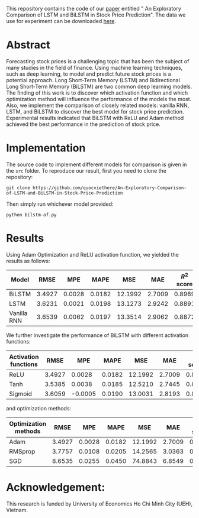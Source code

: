 This repository contains the code of our [paper](https://link.springer.com/chapter/10.1007/978-981-99-5166-6_35) entitled "
An Exploratory Comparison of LSTM and BiLSTM in Stock Price Prediction". The data we use for experiment can be downloaded [here](https://github.com/quocviethere/An-Exploratory-Comparison-of-LSTM-and-BiLSTM-in-Stock-Price-Prediction/data/AAPL.csv).

# Abstract
Forecasting stock prices is a challenging topic that has been the subject of many studies in the field of finance. Using machine learning techniques, such as deep learning, to model and predict future stock prices is a potential approach. Long Short-Term Memory (LSTM) and Bidirectional Long Short-Term Memory (BiLSTM) are two common deep learning models. The finding of this work is to discover which activation function and which optimization method will influence the performance of the models the most. Also, we implement the comparison of closely related models: vanilla RNN, LSTM, and BiLSTM to discover the best model for stock price prediction. Experimental results indicated that BiLSTM with ReLU and Adam method achieved the best performance in the prediction of stock price.

# Implementation

The source code to implement different models for comparison is given in the `src` folder. To reproduce our result, first you need to clone the repository:

```
git clone https://github.com/quocviethere/An-Exploratory-Comparison-of-LSTM-and-BiLSTM-in-Stock-Price-Prediction
```

Then simply run whichever model provided:

```
python bilstm-af.py
```

# Results

Using Adam Optimization and ReLU activation function, we yielded the results as follows:

| Model        | RMSE   | MPE    | MAPE   | MSE    | MAE    | $R^2$ score |
|--------------|--------|--------|--------|--------|--------|----------|
| BiLSTM       | 3.4927 | 0.0028 | 0.0182 | 12.1992 | 2.7009 | 0.8969   |
| LSTM         | 3.6231 | 0.0021 | 0.0198 | 13.1273 | 2.9242 | 0.8891   |
| Vanilla RNN  | 3.6539 | 0.0062 | 0.0197 | 13.3514 | 2.9062 | 0.8872   |


We further investigate the performance of BiLSTM with different activation functions:

|  Activation functions   | RMSE   | MPE    | MAPE   | MSE    | MAE    | $R^2$ score |
|---------|--------|--------|--------|--------|--------|----------|
| ReLU    | 3.4927 | 0.0028 | 0.0182 | 12.1992 | 2.7009 | 0.8969   |
| Tanh    | 3.5385 | 0.0038 | 0.0185 | 12.5210 | 2.7445 | 0.8942   |
| Sigmoid | 3.6059 | -0.0005 | 0.0190 | 13.0031 | 2.8193 | 0.8901   |

and optimization methods:

| Optimization methods | RMSE   | MPE     | MAPE   | MSE    | MAE    | $R^2$ score |
|----------|--------|--------|--------|--------|--------|----------|
| Adam     | 3.4927 | 0.0028 | 0.0182 | 12.1992 | 2.7009 | 0.8969   |
| RMSprop  | 3.7757 | 0.0108 | 0.0205 | 14.2565 | 3.0363 | 0.8795   |
| SGD      | 8.6535 | 0.0255 | 0.0450 | 74.8843 | 6.8549 | 0.3675   |


# Acknowledgement:
This research is funded by University of Economics Ho Chi Minh City (UEH), Vietnam.
